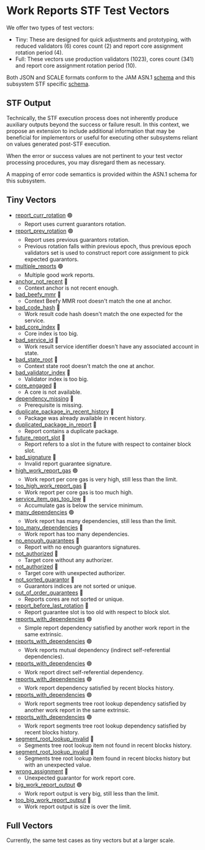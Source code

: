 # Work Reports STF Test Vectors

We offer two types of test vectors:

- Tiny: These are designed for quick adjustments and prototyping, with reduced validators (6)
  cores count (2) and report core assignment rotation period (4).
- Full: These vectors use production validators (1023), cores count (341) and report core
  assignment rotation period (10).

Both JSON and SCALE formats conform to the JAM ASN.1 [schema](../jam-types-asn/jam-types.asn)
and this subsystem STF specific [schema](./reports.asn).

## STF Output

Technically, the STF execution process does not inherently produce auxiliary
outputs beyond the success or failure result. In this context, we propose
an extension to include additional information that may be beneficial for
implementors or useful for executing other subsystems reliant on values
generated post-STF execution.

When the error or success values are not pertinent to your test vector
processing procedures, you may disregard them as necessary.

A mapping of error code semantics is provided within the ASN.1 schema for this
subsystem.

## Tiny Vectors

- [report_curr_rotation](./tiny/report_curr_rotation-1.json) 🟢
  - Report uses current guarantors rotation.
- [report_prev_rotation](./tiny/report_prev_rotation-1.json) 🟢
  - Report uses previous guarantors rotation.
  - Previous rotation falls within previous epoch, thus previous epoch validators
    set is used to construct report core assignment to pick expected guarantors.
- [multiple_reports](./tiny/multiple_reports-1.json) 🟢
  - Multiple good work reports.
- [anchor_not_recent](./tiny/anchor_not_recent-1.json) 🔴
  - Context anchor is not recent enough.
- [bad_beefy_mmr](./tiny/bad_beefy_mmr-1.json) 🔴
  - Context Beefy MMR root doesn't match the one at anchor.
- [bad_code_hash](./tiny/bad_code_hash-1.json) 🔴
  - Work result code hash doesn't match the one expected for the service.
- [bad_core_index](./tiny/bad_core_index-1.json) 🔴
  - Core index is too big.
- [bad_service_id](./tiny/bad_service_id-1.json) 🔴
  - Work result service identifier doesn't have any associated account in state.
- [bad_state_root](./tiny/bad_state_root-1.json) 🔴
  - Context state root doesn't match the one at anchor.
- [bad_validator_index](./tiny/bad_validator_index-1.json) 🔴
  - Validator index is too big.
- [core_engaged](./tiny/core_engaged-1.json) 🔴
  - A core is not available.
- [dependency_missing](./tiny/dependency_missing-1.json) 🔴
  - Prerequisite is missing.
- [duplicate_package_in_recent_history](./tiny/duplicate_package_in_recent_history-1.json) 🔴
  - Package was already available in recent history.
- [duplicated_package_in_report](./tiny/duplicated_package_in_report-1.json) 🔴
  - Report contains a duplicate package.
- [future_report_slot](./tiny/future_report_slot-1.json) 🔴
  - Report refers to a slot in the future with respect to container block slot.
- [bad_signature](./tiny/bad_signature-1.json) 🔴
  - Invalid report guarantee signature.
- [high_work_report_gas](./tiny/high_work_report_gas-1.json) 🟢
  - Work report per core gas is very high, still less than the limit.
- [too_high_work_report_gas](./tiny/too_high_work_report_gas-1.json) 🔴
  - Work report per core gas is too much high.
- [service_item_gas_too_low](./tiny/service_item_gas_too_low.json) 🔴
  - Accumulate gas is below the service minimum.
- [many_dependencies](./tiny/many_dependencies-1.json) 🟢
  - Work report has many dependencies, still less than the limit.
- [too_many_dependencies](./tiny/too_many_dependencies-1.json) 🔴
  - Work report has too many dependencies.
- [no_enough_guarantees](./tiny/no_enough_guarantees-1.json) 🔴
  - Report with no enough guarantors signatures.
- [not_authorized](./tiny/not_authorized-1.json) 🔴
  - Target core without any authorizer.
- [not_authorized](./tiny/not_authorized-2.json) 🔴
  - Target core with unexpected authorizer.
- [not_sorted_guarantor](./tiny/not_sorted_guarantor-1.json) 🔴
  - Guarantors indices are not sorted or unique.
- [out_of_order_guarantees](./tiny/out_of_order_guarantees-1.json) 🔴
  - Reports cores are not sorted or unique.
- [report_before_last_rotation](./tiny/report_before_last_rotation-1.json) 🔴
  - Report guarantee slot is too old with respect to block slot.
- [reports_with_dependencies](./tiny/reports_with_dependencies-1.json) 🟢
  - Simple report dependency satisfied by another work report in the same
    extrinsic. 
- [reports_with_dependencies](./tiny/reports_with_dependencies-2.json) 🟢
  - Work reports mutual dependency (indirect self-referential dependencies).
- [reports_with_dependencies](./tiny/reports_with_dependencies-3.json) 🟢
  - Work report direct self-referential dependency.
- [reports_with_dependencies](./tiny/reports_with_dependencies-4.json) 🟢
  - Work report dependency satisfied by recent blocks history.
- [reports_with_dependencies](./tiny/reports_with_dependencies-5.json) 🟢
  - Work report segments tree root lookup dependency satisfied by another
    work report in the same extrinsic.
- [reports_with_dependencies](./tiny/reports_with_dependencies-6.json) 🟢
  - Work report segments tree root lookup dependency satisfied by recent
    blocks history.
- [segment_root_lookup_invalid](./tiny/segment_root_lookup_invalid-1.json) 🔴
  - Segments tree root lookup item not found in recent blocks history.
- [segment_root_lookup_invalid](./tiny/segment_root_lookup_invalid-2.json) 🔴
  - Segments tree root lookup item found in recent blocks history but with
    an unexpected value.
- [wrong_assignment](./tiny/wrong_assignment-1.json) 🔴
  - Unexpected guarantor for work report core.
- [big_work_report_output](./tiny/big_work_report_output-1.json) 🟢
  - Work report output is very big, still less than the limit.
- [too_big_work_report_output](./tiny/big_work_report_output-1.json) 🔴
  - Work report output is size is over the limit.

## Full Vectors

Currently, the same test cases as tiny vectors but at a larger scale.
